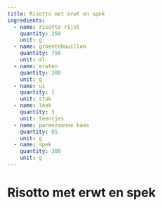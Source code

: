 ```yaml
---
title: Risotto met erwt en spek
ingredients:
  - name: risotto rijst
    quantity: 250
    unit: g
  - name: groentebouillon
    quantity: 750
    unit: ml
  - name: erwten
    quantity: 300
    unit: g
  - name: ui
    quantity: 1
    unit: stuk
  - name: look
    quantity: 3
    unit: teentjes
  - name: parmezaanse kaas
    quantity: 85
    unit: g
  - name: spek
    quantity: 300
    unit: g
---
```


# Risotto met erwt en spek

